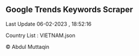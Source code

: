 

## Google Trends Keywords Scraper 
 
Last Update 06-02-2023 , 18:52:16

Country List :
VIETNAM.json



© Abdul Muttaqin 
